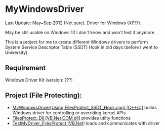 # MyWindowsDriver
Last Update: May~Sep 2012 (Not sure). Driver for Windows (XP/7).

May be still usable on Windows 10 I don't know and won't test it anymore.

This is a project for me to create different Windows drivers to perform System Service Descriptor Table (SSDT) Hook in old days (before I went to University).

## Requirement
Windows Driver Kit (version: ???)

## Project (File Protecting):  
- [MyWindowsDriver(Using FilesProtect_SSDT_Hook.cpp) [C++/C]](https://github.com/chunkitmax/MyWindowsDriver) builds Windows driver for controlling or overriding kernel APIs
- [FilesProtect_Dll [VB.Net COM dll]](https://github.com/chunkitmax/FilesProtect_Dll) provides utilty functions
- [TestMyDriver_FilesProtect [VB.Net]](https://github.com/chunkitmax/TestMyDriver_FilesProtect) loads and communicates with driver
